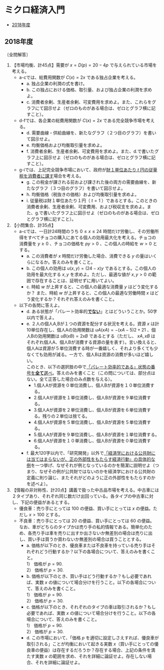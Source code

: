 # ミクロ経済入門

- [2018年度](#2018年度)


## 2018年度

〔全問解答〕

1. 【市場均衡、計45点】需要が $x=D(p)=20−4p$ で与えられている市場を考える。  
   - a-cでは、総費用関数が $C(x)=2x$ である独占企業を考える。  
     - a. 独占企業の利潤の式を書け。  
     - b. この独占における価格、取引量、および独占企業の利潤を求めよ。  
     - c. 消費者余剰、生産者余剰、可変費用を求めよ。また、これらをグラフにて図示せよ（ゼロのものがある場合は、ゼロとグラフ横に記すこと）。  
   - d-fでは、各企業の総費用関数が $C(x)=2x$ である完全競争市場を考える。
     - d. 需要曲線・供給曲線を、新たなグラフ（２つ目のグラフ）を書いて図示せよ。
     - e. 均衡価格および均衡取引量を求めよ。
     - f. 消費者余剰、生産者余剰、可変費用を求めよ。また、d.で書いたグラフ上に図示せよ（ゼロのものがある場合は、ゼロとグラフ横に記すこと）。
   - g-iでは、上記完全競争市場において、政府が<u>財１単位あたり $t$ 円の従量税を消費者に課す</u>場合を考える。  
     - g. この税金が課される前および課された後の両方の需要曲線を、新たなグラフ（３つ目のグラフ）を書いて図示せよ。
     - h. 均衡価格（税抜きの価格）および均衡取引量を求めよ。
     - i. 従量税は財１単位あたり１円（ $t=1$ ）であるとする。このときの消費者余剰、生産者余剰、可変費用、および税収支を求めよ。また、g.で書いたグラフ上に図示せよ（ゼロのものがある場合は、ゼロとグラフ横に記すこと）。
2. 【小問集合、計35点】
   - a-cでは、一日計24時間のうち $0\leq x\leq 24$ 時間だけ労働し、その労働所得をすべてチョコの購入にあてる個人の効用最大化を考える。チョコの消費量を $y\geq 0$ 、チョコの価格を $py>0$ 、この個人の時給を $w>0$ とする。
     - a. この消費者が $x$ 時間だけ労働した場合、消費できる $y$ の量はいくらになるか。答えのみを書くこと。
     - b. この個人の効用は $u(x,y)=(24−x)y$ であるとする。この個人の効用を最大化する $x,y$ を求めよ。ただし、最適な値が $x,y>0$ の範囲で存在することは、証明せずに用いてよい。
     - c. 時給 $w$ が上昇すると、この個人の最適な消費量 $y$ はどう変化するか？ また、時給 $w$ が上昇すると、この個人の最適な労働時間 $x$ はどう変化するか？それぞれ答えのみを書くこと。
   - 以下の各問に答えよ。
     - d. ある状態が「パレート効率的<u>**でない**</u>」とはどういうことか。50字以内で答えよ。
     - e. ２人の個人A,Bが１つの資源を配分する状況を考える。資源 $x$ は計10単位存在し、個人Aの効用関数は $uA(xA)=−(xA−5)2+21$ 、個人Bの効用関数は $uB(xB)=2 xB$ であるとする（ただし、 $xA,xB$ はそれぞれ個人A、個人Bが消費する資源の量を表す）。言い換えると、個人Aは資源が５単位消費する時が一番嬉しく、それより多くても少なくても効用が減る。一方で、個人Bは資源の消費が多いほど嬉しい。  
        このとき、以下の選択肢の中で<u>「パレート効率的である」状態の番号を**全て**選べ</u>。答えのみを書くこと（この問については、部分点はない。全て正答した場合のみ点数を与える）。
       - 1.個人Aが資源を０単位消費し、個人Bが資源を１０単位消費する。
       - 2.個人Aが資源を１単位消費し、個人Bが資源を９単位消費する。
       - 3.個人Aが資源を２単位消費し、個人Bが資源を６単位消費する。残りの２単位は捨てる。
       - 4.個人Aが資源を５単位消費し、個人Bが資源を５単位消費する。
       - 5.個人Aが資源を９単位消費し、個人Bが資源を１単位消費する。
       - 6.個人Aが資源を１０単消費し、個人Bが資源を０単位消費する。
     - f. 最大120字以内で、「研究開発」以外で<u>「経済学における公共財には当てはまらないが、正の外部性をもたらす経済行動」の具体的な例</u>を一つ挙げ、なぜそれが例となっているのかを簡潔に説明せよ（つまり、なぜその例が公共財ではないのかを経済学における公共財の定義に則り論じ、またそれがどのように正の外部性をもたらすのかを述べよ）。
3. 【情報の非対称性、計20点】講義で扱った中古品市場を考える。中古車には２タイプあり、それぞれ同じ数だけ出回っている。各タイプの中古車に対し、下記の便益があるとする。
   - 優良車：売り手にとっては $100$ の便益、買い手にとっては $x$ の便益。ただし $x>100$ とする。
   - 不良車：売り手にとっては $20$ の便益、買い手にとっては $60$ の便益。  
    なお、車がどちらのタイプかは売り手の私的情報である。簡単化のため、各売り手は車を売りに出すか出さないか無差別の場合は売りに出し、買い手は買うか買わないか無差別の場合は買うこととする。
     - a. 価格が以下のとき、優良車または不良車を持っている売り手はそれぞれどう行動するか？以下の各場合について、答えのみを書くこと。  
       1） 価格が $p=90$.  
       2） 価格が $p=30$.  
     - b. 価格が以下のとき、買い手はどう行動するか？もし必要であれば、実数 $x$ の値について場合分けを行うこと。以下の各場合について、答えのみを書くこと。  
       1） 価格が $p=90$.  
       2） 価格が $p=30$.  
     - c. 価格が以下のとき、それぞれのタイプの車は取引されるか？もし必要であれば、実数 $x$ の値について場合分けを行うこと。以下の各場合について、答えのみを書くこと。  
       1） 価格が $p=90$.  
       2） 価格が $p=30$.  
     - d. この市場において、「価格 $p$ を適切に設定しさえすれば、優良車が取引される」ことが均衡において起きる実数 $x$（買い手にとっての優良車の便益）は存在するだろうか？存在する場合、上記の条件を満たす実数 $x$ の範囲を求め、それを詳細に論証せよ。存在しない場合、それを詳細に論証せよ。
